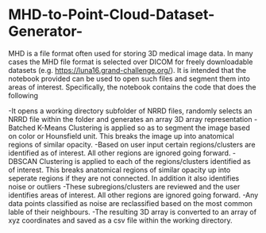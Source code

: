 # MHD-to-Point-Cloud-Dataset-Generator-
MHD is a file format often used for storing 3D medical image data. In many cases the MHD file format is selected over DICOM for freely downloadable datasets (e.g. https://luna16.grand-challenge.org/). It is intended that the notebook provided can be used to open such files and segment them into areas of interest. Specifically, the notebook contains the code that does the following

-It opens a working directory subfolder of NRRD files, randomly selects an NRRD file within the folder and generates an array 3D array representation
-Batched K-Means Clustering is applied so as to segment the image based on color or Hounsfield unit. This breaks the image up into anatomical regions of similar opacity. 
-Based on user input certain regions/clusters are identified as of interest. All other regions are ignored going forward.
-DBSCAN Clustering is applied to each of the regions/clusters identified as of interest. This breaks anatomical regions of similar opacity up into seperate regions if they are not connected. In addition it also identifies noise or outliers
-These subregions/clusters are reviewed and the user identifies areas of interest. All other regions are ignored going forward.
-Any data points classified as noise are reclassified based on the most common lable of their neighbours.
-The resulting 3D array is converted to an array of xyz coordinates and saved as a csv file within the working directory.
